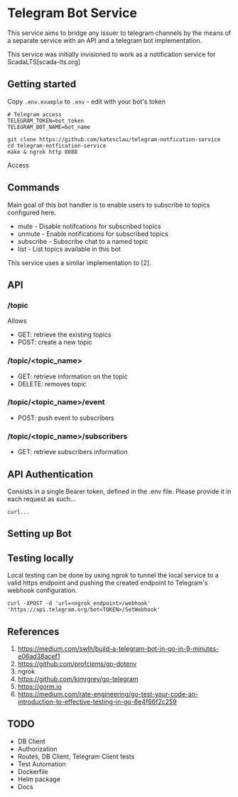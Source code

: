 # Telegram Bot Service

This service aims to bridge any issuer to telegram channels by the means of a separate service with an API and a telegram bot implementation.

This service was initially invisioned to work as a notification service for ScadaLTS[scada-lts.org]

## Getting started
<!-- TODO: improve  -->
Copy `.env.example` to `.env` - edit with your bot's token
```
# Telegram access
TELEGRAM_TOKEN=bot_token
TELEGRAM_BOT_NAME=bot_name
```

```
git clone https://github.com/katesclau/telegram-notfication-service
cd telegram-notfication-service
make & ngrok http 8088
```
Access 
## Commands

Main goal of this bot handler is to enable users to subscribe to topics configured here.

- mute - Disable notifcations for subscribed topics
- unmute - Enable notifications for subscribed topics
- subscribe - Subscribe chat to a named topic
- list - List topics available in this bot

This service uses a similar implementation to [2].

## API
<!-- TODO: improve  -->

### /topic
Allows 
- GET: retrieve the existing topics
- POST: create a new topic

### /topic/<topic_name>
- GET: retrieve information on the topic
- DELETE: removes topic

### /topic/<topic_name>/event
- POST: push event to subscribers

### /topic/<topic_name>/subscribers
- GET: retrieve subscribers information

## API Authentication
Consists in a single Bearer token, defined in the .env file. Please provide it in each request as such...
<!-- TODO: improve  -->
```
curl...
```


## Setting up Bot
<!-- TODO  -->
## Testing locally
Local testing can be done by using ngrok to tunnel the local service to a valid https endpoint and pushing the created endpoint to Telegram's webhook configuration.

```
curl -XPOST -d 'url=<ngrok_endpoint>/webhook' 'https://api.telegram.org/bot<TOKEN>/SetWebhook'
```
<!-- TODO: improve  -->

## References
1. https://medium.com/swlh/build-a-telegram-bot-in-go-in-9-minutes-e06ad38acef1
2. https://github.com/profclems/go-dotenv
3. ngrok
4. https://github.com/kimrgrey/go-telegram
5. https://gorm.io
6. https://medium.com/rate-engineering/go-test-your-code-an-introduction-to-effective-testing-in-go-6e4f66f2c259

## TODO
- DB Client
- Authorization
- Routes, DB Client, Telegram Client tests
- Test Automation
- Dockerfile
- Helm package
- Docs
